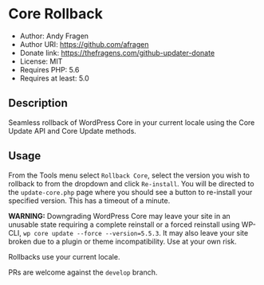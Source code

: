 # Core Rollback

 * Author:            Andy Fragen
 * Author URI:        https://github.com/afragen
 * Donate link:       https://thefragens.com/github-updater-donate
 * License:           MIT
 * Requires PHP:      5.6
 * Requires at least: 5.0

## Description

Seamless rollback of WordPress Core in your current locale using the Core Update API and Core Update methods.

## Usage

From the Tools menu select `Rollback Core`, select the version you wish to rollback to from the dropdown and click `Re-install`. You will be directed to the `update-core.php` page where you should see a button to re-install your specified version. This has a timeout of a minute.

**WARNING:** Downgrading WordPress Core may leave your site in an unusable state requiring a complete reinstall or a forced reinstall using WP-CLI, `wp core update --force --version=5.5.3`. It may also leave your site broken due to a plugin or theme incompatibility. Use at your own risk.

Rollbacks use your current locale.

PRs are welcome against the `develop` branch.
